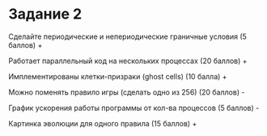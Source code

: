 # Задание 2

Сделайте периодические и непериодические граничные условия (5 баллов) +

Работает параллельный код на нескольких процессах (20 баллов) + 

Имплементированы клетки-призраки (ghost cells) (10 балла) + 

Можно поменять правило игры (сделать одно из 256) (20 баллов) - 

График ускорения работы программы от кол-ва процессов (5 баллов) - 

Картинка эволюции для одного правила (15 баллов) + 